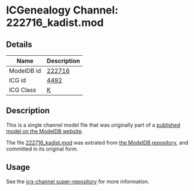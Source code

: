 # ICGenealogy Channel: 222716\_kadist.mod

## Details

Name | Description
---- | -----------
ModelDB id | [222716](http://senselab.med.yale.edu/ModelDB/ShowModel.cshtml?model=222716)
ICG id | [4492](http://icg.neurotheory.ox.ac.uk/channels/1/4492)
ICG Class | [K](http://icg.neurotheory.ox.ac.uk/channels/1)

## Description

This is a single channel model file that was originally part of a [published model on the ModelDB website](http://senselab.med.yale.edu/mModelDB/ShowModel.cshtml?model=222716).

The file [222716\_kadist.mod](222716_kadist.mod) was extrated from [the ModelDB repository](http://senselab.med.yale.edu/ModelDB/ShowModel.cshtml?model=222716), and committed in its original form.

## Usage

See the [icg-channel super-repository](https://github.com/icgenealogy/icg-channels) for more information.